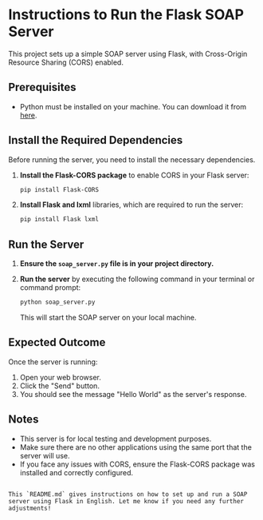 

# Instructions to Run the Flask SOAP Server

This project sets up a simple SOAP server using Flask, with Cross-Origin Resource Sharing (CORS) enabled.

## Prerequisites

- Python must be installed on your machine. You can download it from [here](https://www.python.org/downloads).

## Install the Required Dependencies

Before running the server, you need to install the necessary dependencies.

1. **Install the Flask-CORS package** to enable CORS in your Flask server:

   ```bash
   pip install Flask-CORS
   ```

2. **Install Flask and lxml** libraries, which are required to run the server:

   ```bash
   pip install Flask lxml
   ```

## Run the Server

1. **Ensure the `soap_server.py` file is in your project directory.**

2. **Run the server** by executing the following command in your terminal or command prompt:

   ```bash
   python soap_server.py
   ```

   This will start the SOAP server on your local machine.

## Expected Outcome

Once the server is running:

1. Open your web browser.
2. Click the "Send" button.
3. You should see the message "Hello World" as the server's response.

## Notes

- This server is for local testing and development purposes.
- Make sure there are no other applications using the same port that the server will use.
- If you face any issues with CORS, ensure the Flask-CORS package was installed and correctly configured.
```

This `README.md` gives instructions on how to set up and run a SOAP server using Flask in English. Let me know if you need any further adjustments!